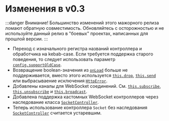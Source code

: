 # Изменения в v0.3

:::danger Внимание!
Большинство изменений этого мажорного релиза ломают обратную совместимость.
Обновляйтесь с осторожностью и не используйте данный релиз в "боевых" проектах,
написанных для прошлой версии.
:::

* Переход с изначального регистра названий контроллера и обработчика на kebab-case.
  Если требуется поддержка старого поведения, то следует использовать параметр [`config.supportOldCase`](./api/config.html).
* Возвращение boolean-значения из [`onLoad`](./api/controller.html#onload) больше не поддерживается, вместо этого используется
  [`this.drop`](./api/controller.html#this-drop), [`this.send`](./api/controller.html#this-send) или
  выбрасываение исключения [`HttpError`](./api/core.html#httperror).
* Добавлены каналы для WebSocket соединений. См. [`this.subscribe`](./api/controller.html#this-subscribe),
  [`this.unsubscribe`](./api/controller.html#this-unsubscribe) и [`this.broadcast`](./api/controller.html#this-broadcast).
* Добавлена поддержка кастомных WebSocket контроллеров через наследование класса [`SocketController`](./api/core.html#socketcontroller).
* Теперь использование контроллера `Socket` без наследования [`SocketController`](./api/core.html#socketcontroller) считается устаревшим.
